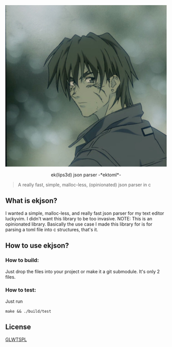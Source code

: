 ![eklipsed](/tools/eklipsed.jpg)
<p align="center">ek(lips3d) json parser -*ektoml*-</p>

> A really fast, simple, malloc-less, (opinionated) json parser in c

## What is ekjson?
I wanted a simple, malloc-less, and really fast json parser for my text editor
luckyvim. I didn't want this library to be too invasive.
NOTE: This is an opinionated library. Basically the use case I made this library
for is for parsing a toml file into c structures, that's it.

## How to use ekjson?
### How to build:
Just drop the files into your project or make it a git submodule. It's only
2 files.

### How to test:
Just run
```
make && ./build/test
```

## License
[GLWTSPL](/LICENSE)

